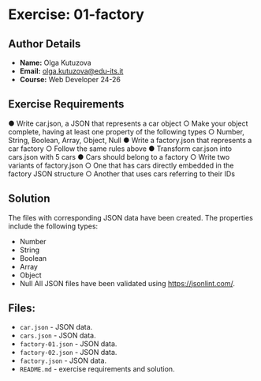 # Exercise: 01-factory

## Author Details
- **Name:** Olga Kutuzova  
- **Email:** olga.kutuzova@edu-its.it  
- **Course:** Web Developer 24-26


## Exercise Requirements
● Write car.json, a JSON that represents a car object
○ Make your object complete, having at least one property of the following types
○ Number, String, Boolean, Array, Object, Null
● Write a factory.json that represents a car factory
○ Follow the same rules above
● Transform car.json into cars.json with 5 cars
● Cars should belong to a factory
○ Write two variants of factory.json
○ One that has cars directly embedded in the factory JSON structure
○ Another that uses cars referring to their IDs

## Solution
The files with corresponding JSON data have been created. The properties include the following types:
- Number
- String
- Boolean
- Array
- Object
- Null
All JSON files have been validated using https://jsonlint.com/. 

## Files:
- `car.json` - JSON data.
- `cars.json` - JSON data.
- `factory-01.json` - JSON data.
- `factory-02.json` - JSON data.
- `factory.json` - JSON data.
- `README.md` - exercise requirements and solution. 

